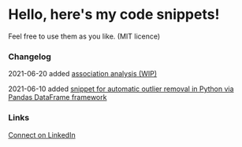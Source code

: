 # Hello, here's my code snippets!
Feel free to use them as you like. (MIT licence)

### Changelog
2021-06-20 added [association analysis (WIP)](https://github.com/fabian-rudolf/snippets/blob/main/association_analysis/association_analysis.ipynb)

2021-06-10 added [snippet for automatic outlier removal in Python via Pandas DataFrame framework](https://github.com/fabian-rudolf/snippets/blob/main/remove_scalar_outliers/remove_scalar_outliers.ipynb)

### Links
[Connect on LinkedIn](https://www.linkedin.com/in/%F0%9F%8C%8F-fabian-rudolf-10a4b4114/)
